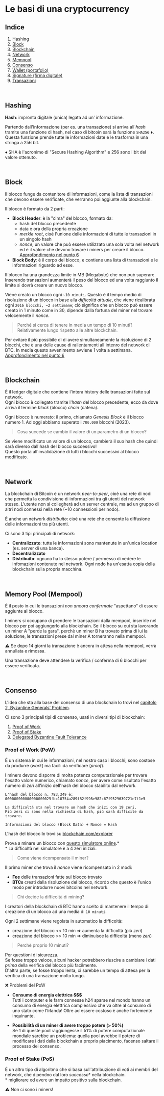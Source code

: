 # Le basi di una cryptocurrency


## Indice

1. [Hashing](#hashing)
2. [Block](#block)
3. [Blockchain](#blockchain)
4. [Network]()
5. [Mempool]()
6. [Consenso]()
7. [Wallet (portafolio)]()
8. [Signature (firma digitale)]()
9. [Transazioni]()

<br>


## **Hashing**

**Hash**: impronta digitale (unica) legata ad un' informazione.

Partendo dall'informazione (per es. una transazione) si arriva all'_hash_ tramite una funzione di hash, nel caso di bitcoin sarà la funzione `SHA256` ♦️. Questa funzione prende tutte le informazioni date e le trasforma in una stringa a 256 bit. 

♦️ SHA è l'acronimo di "Secure Hashing Algorithm" e 256 sono i bit del valore ottenuto.

<br>

## **Block**

Il blocco funge da contenitore di informazioni, come la lista di transazioni che devono essere verificate, che verranno poi aggiunte alla blockchain.

Il blocco è formato da 2 parti:

+ **Block Header**: è la "cima" del blocco, formato da:
    + hash del blocco precedente
    + data e ora della propria creazione
    + _merkle root_, cioè l'unione delle informazioni di tutte le transazioni in un singolo hash
    + _nonce_, un valore che può essere utilizzato una sola volta nel network ed è il valore che devono trovare i miners per creare il blocco. [Approfondimento nel punto 6]()
+ **Block Body**: è il corpo del blocco, e contiene una lista di transazioni e le informazioni riguardo ad esse.  

Il blocco ha una grandezza limite in MB (Megabyte) che non può superare.  
Inserendo transazioni aumenterà il peso del blocco ed una volta raggiunto il limite si dovrà creare un nuovo blocco.

Viene creato un blocco ogni `~10 minuti`. Questo è il tempo medio di risoluzione di un blocco in base alla _difficoltà attuale_, che viene ricalibrata ogni `2016 blocchi, ~2 settimane`; ciò significa che un blocco può essere creato in 1 minuto come in 30, dipende dalla fortuna del miner nel trovare velocemente il _nonce_.

> Perché si cerca di tenere in media un tempo di 10 minuti? Relativamente lungo rispetto alle altre blockchain.

Per evitare il più possibile di di avere simultaneamente la risoluzione di 2 blocchi, che è una delle cause di rallentamenti all'intenro del network di BTC. In media questo avvenimento avviene 1 volta a settimana. [Approfondimento nel punto 6]()

<br>

## **Blockchain**

È il ledger digitale che contiene l'intera history delle transazioni fatte sul network.  
Ogni blocco è collegato tramite l'_hash_ del blocco precedente, ecco da dove arriva il termine _block_ (blocco) _chain_ (catena).

Ogni blocco è numerato: il primo, chiamato _Genesis Block_ è il blocco numero 1. Ad oggi abbiamo superato i `700.000` blocchi (2023).

> Cosa succede se cambio il valore di un parametro di un blocco?

Se viene modificato un valore di un blocco, cambierà il suo hash che quindi sarà diverso dall'hash del blocco successivo!  
Questo porta all'invalidazione di tutti i blocchi successivi al blocco modificato.

<br>

## **Network**

La blockchain di Bitcoin è un network _peer-to-peer_, cioè una rete di nodi che permetta la condivisione di informazioni tra gli utenti del network stesso. L'utente non si collegherà ad un server centrale, ma ad un gruppo di altri nodi connessi nella rete (~10 connessioni per nodo).

È anche un network _distribuito_: cioè una rete che consente la diffusione delle informazioni tra più utenti.

Ci sono 3 tipi principali di network:

+ **Centralizzato**: tutte le informazioni sono mantenute in un'unica location (es. server di una banca).
+ **Decentralizzato**
+ **Distribuito**: ognuno ha lo stesso potere / permesso di vedere le infomazioni contenute nel network. Ogni nodo ha un'esatta copia della blockchain sulla propria macchina.

<br>

## **Memory Pool (Mempool)**

È il posto in cui le transazioni _non ancora confermate_ "aspettano" di essere aggiunte al blocco.

I miners si occupano di prendere le transazioni dalla mempool, inserirle nel blocco per poi aggiungerlo alla blockchain. Se il blocco su cui sta lavorando un miner A "perde la gara", perchè un miner B ha trovato prima di lui la soluzione, le transazioni prese dal miner A torneranno nella mempool.

⚠️ Se dopo 14 giorni la transazione è ancora in attesa nella mempool, verrà annullata e rimossa.

Una transazione deve attendere la verifica / conferma di 6 blocchi per essere verificata.

<br>

## **Consenso**

L'idea che sta alla base del consenso di una blockchain lo trovi nel [capitolo 2, Byzantine Generals' Problem](/capitolo2.md#byzantine-generals-problem).

Ci sono 3 principali tipi di consenso, usati in diversi tipi di blockchain: 

1. [Proof of Work](#proof-of-work-pow)
2. [Proof of Stake](#proof-of-stake-pos)
3. [Delegated Byzantine Fault Tolerance](#)

### Proof of Work (PoW)

È un sistema in cui le informazioni, nel nostro caso i blocchi, sono costose da produrre (_work_) ma facili da verificare (_proof_).

I miners devono disporre di molta potenza computazionale per trovare l'esatto valore numerico, chiamato _nonce_, per avere come risultato l'esatto numero di _zeri_ all'inizio dell'hash del blocco stabilito dal network.

```
L'hash del blocco n. 783,349 è:
000000000000000000025fbc10754a289f82f998e982c67f9529639721e7f1e5

La difficoltà sta nel trovare un hash che inizi con 19 zeri.
Più zeri ci sono nella richiesta di hash, più sarà difficile da trovare.

Informazioni del blocco (Block Data) + Nonce = Hash
```

L'hash del blocco lo trovi su [blockchain.com/explorer](https://www.blockchain.com/explorer/blocks/btc/783349)

Prova a minare un blocco con [questo simulatore online](https://andersbrownworth.com/blockchain/block).*  
\* La difficoltà nel simulatore è a 4 zeri iniziali.

> Come viene ricompensato il miner?

Il primo miner che trova il _nonce_ viene ricompensato in 2 modi:

+ **Fee** delle transazioni fatte sul blocco trovato
+ **BTCs** creati dalla risoluzione del blocco, ricordo che questo è l'unico modo per introdurre nuovi bitcoins nel network.

> Chi decide la difficoltà di mining?

I creatori della blockchain di BTC hanno scelto di mantenere il tempo di creazione di un blocco ad una media di `10 minuti`.

Ogni 2 settimane viene regolata in automatico la difficoltà:  

+ creazione del blocco << 10 min => aumenta la difficoltà (più _zeri_)
+ creazione del blocco >> 10 min => diminuisce la difficoltà (meno _zeri_)

> Perchè proprio 10 minuti?

Per questioni di sicurezza.  
Se fosse troppo veloce, alcuni hacker potrebbero riuscire a cambiare i dati _prima_ della verifica del blocco più facilmente.  
D'altra parte, se fosse troppo lenta, ci sarebbe un tempo di attesa per la verifica di una transazione molto lungo.

❌ Problemi del PoW

+ **Consumo di energia elettrica $$$**  
Tutti i computer e le farm connesse h24 sparse nel mondo hanno un consumo di energia elettrica complessivo che va oltre al consumo di uno stato come l'Irlanda! Oltre ad essere costoso è anche fortemente inquinante.

+ **Possibilità di un miner di avere troppo potere (> 50%)**  
Se 1 di queste pool raggiungesse il 51% di potere computazionale mondiale sarebbe un problema: quella pool avrebbe il potere di modificare i dati della blockchain a proprio piacimento, facenso saltare il processo del consenso.

### Proof of Stake (PoS)

È un altro tipo di algoritmo che si basa sull'attribuzione di voti ai membri del network, che dipendno dal loro _successo_* nella blockchain.  
\* migliorare ed avere un impatto positivo sulla blockchain.

⚠️ Non ci sono i miners!